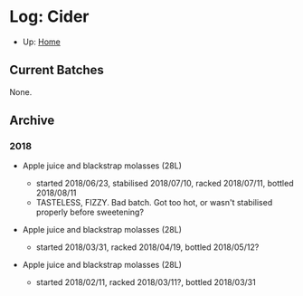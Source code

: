 # Log: Cider

* Up: [Home](../README.md)

## Current Batches

None.

## Archive

### 2018

* Apple juice and blackstrap molasses (28L)
  * started 2018/06/23, stabilised 2018/07/10, racked 2018/07/11, bottled 2018/08/11
  * TASTELESS, FIZZY. Bad batch. Got too hot, or wasn't stabilised properly before sweetening?

* Apple juice and blackstrap molasses (28L)
  * started 2018/03/31, racked 2018/04/19, bottled 2018/05/12?

* Apple juice and blackstrap molasses (28L)
  * started 2018/02/11, racked 2018/03/11?, bottled 2018/03/31
